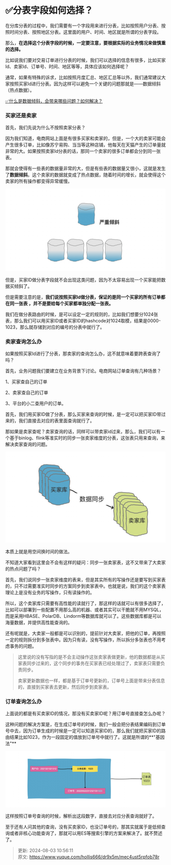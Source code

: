 # ✅分表字段如何选择？

在分库分表的过程中，我们需要有一个字段用来进行分表，比如按照用户分表、按照时间分表、按照地区分表。这里面的用户、时间、地区就是所谓的分表字段。



那么，**在选择这个分表字段的时候，一定要注意，要根据实际的业务情况来做慎重的选择。**



比如说我们要对交易订单进行分表的时候，我们可以选择的信息有很多，比如买家Id、卖家Id、订单号、时间、地区等等，具体应该如何选择呢？



通常，如果有特殊的诉求，比如按照月度汇总、地区汇总等以外，我们通常建议大家按照买家Id进行分表。因为这样可以避免一个关键的问题那就是——数据倾斜（热点数据）。



[✅什么是数据倾斜，会带来哪些问题？如何解决？](https://www.yuque.com/hollis666/dr9x5m/fue0vmwupk5zps37)



### 买家还是卖家


首先，我们先说为什么不按照卖家分表？



因为我们知道，电商网站上面是有很多买家和卖家的，但是，一个大的卖家可能会产生很多订单，比如像苏宁易购、当当等这种店铺，他每天在天猫产生的订单量就非常的大。如果按照卖家Id分表的话，那同一个卖家的很多订单都会分到同一张表。



那就会使得有一些表的数据量非常的大，但是有些表的数据量又很小，这就是发生了**数据倾斜**。这个卖家的数据就变成了热点数据，随着时间的增长，就会使得这个卖家的所有操作都变得异常缓慢。



![1673157703302-18f52406-82c1-4c68-9da0-9ccb46da7081.jpeg](./img/49R7cXLHAVz2og4e/1673157703302-18f52406-82c1-4c68-9da0-9ccb46da7081-525255.jpeg)



但是，买家ID做分表字段就不会出现这类问题，因为不太容易出现一个买家能把数据买倾斜了。



但是需要注意的是，**我们说按照买家Id做分表，保证的是同一个买家的所有订单都在同一张表 ，并不是要给每个买家都单独分配一张表。**



我们在做分表路由的时候，是可以设定一定的规则的，比如我们想要分1024张表，那么我们可以用买家ID或者买家ID的hashcode对1024取模，结果是0000-1023，那么就存储到对应的编号的分表中就行了。



### 卖家查询怎么办


如果按照买家Id进行了分表，那卖家的查询怎么办，这不就意味着要跨表查询了吗？



首先，业务问题我们要建立在业务背景下讨论。电商网站订单查询有几种场景？



1、买家查自己的订单



2、卖家查自己的订单



3、平台的小二查用户的订单。



首先，我们用买家ID做了分表，那么买家来查询的时候，是一定可以把买家ID带过来的，我们直接去对应的表里面查询就行了。



那如果是卖家查呢？卖家查询的话，同样可以带卖家id过来，那么，我们可以有一个基于binlog、flink等准实时的同步一张卖家维度的分表，这张表只用来查询，来解决卖家查询的问题。



![1673157703326-00e01824-cc62-4e43-aff0-b838cd8235c2.jpeg](./img/49R7cXLHAVz2og4e/1673157703326-00e01824-cc62-4e43-aff0-b838cd8235c2-145019.jpeg)



本质上就是用空间换时间的做法。



不知道大家看到这里会不会有这样的疑问：同步一张卖家表，这不又带来了大卖家的热点问题了吗？



首先，我们说同步一张卖家维度的表来，但是其实所有的写操作还是要写到买家表的，只不过需要准实时同步的方案同步到卖家表中。也就是说，我们的这个卖家表理论上是没有业务的写操作，只有读操作的。



所以，这个卖家库只需要有高性能的读就行了，那这样的话就可以有很多选择了，比如可以部署到一些配置不用那么高的机器、或者其实可以干脆就不用MYSQL，而是采用HBASE、PolarDB、Lindorm等数据库就可以了。这些数据库都是可以海量数据，并提供高性能查询的。



还有呢就是，大卖家一般都是可以识别的，提前针对大卖家，把他的订单，再按照一定的规则拆分到多张表中。因为只有读，没有写操作，所以拆分多张表也不用考虑事务的问题。



> 这里说的没有写指的是不会主动操作这张卖家表做更新，他的数据都是从买家表同步过来的，这个同步的事务在买家表已经处理过了，卖家表只需要负责同步。
>
> 
>
> 卖家更新数据也一样，都是基于订单号更新的，订单号上面是带来分表信息的，直接到买家表去更新，然后同步到卖家表。
>



### 订单查询怎么办


上面说的都是有买卖家ID的情况，那没有买卖家ID呢？用订单号直接查怎么办呢？



这种问题的解决方案是，在生成订单号的时候，我们一般会把分表结果编码到订单号中去，因为订单生成的时候是一定可以知道买家ID的，那么我们就把买家ID的路由结果比如1023，作为一段固定的值放到订单号中就行了。这就是所谓的**"基因法"**



![1673157703285-38d12cf8-6122-4d2e-b8f0-4389488e4099.jpeg](./img/49R7cXLHAVz2og4e/1673157703285-38d12cf8-6122-4d2e-b8f0-4389488e4099-987092.jpeg)



这样按照订单号查询的时候，解析出这段数字，直接去对应分表查询就好了。



至于还有人问其他的查询，没有买卖家ID，也没订单号的，那其实就属于是低频查询或者非核心功能查询了，那就可以用ES等搜索引擎的方案来解决了。就不赘述了。



> 更新: 2024-08-03 10:56:11  
> 原文: <https://www.yuque.com/hollis666/dr9x5m/mec4ust5rpfob78r>